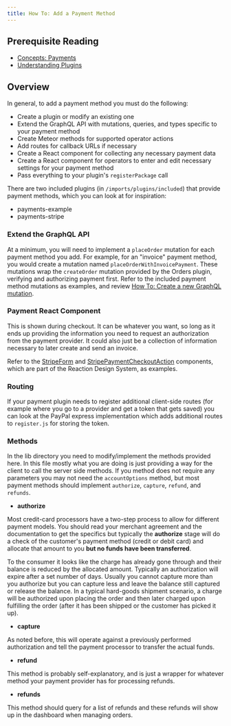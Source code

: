 ```yaml
---
title: How To: Add a Payment Method
---
```


## Prerequisite Reading
- [Concepts: Payments](./concepts-payments.md)
- [Understanding Plugins](./core-plugins-intro.md)

## Overview
In general, to add a payment method you must do the following:
- Create a plugin or modify an existing one
- Extend the GraphQL API with mutations, queries, and types specific to your payment method
- Create Meteor methods for supported operator actions
- Add routes for callback URLs if necessary
- Create a React component for collecting any necessary payment data
- Create a React component for operators to enter and edit necessary settings for your payment method
- Pass everything to your plugin's `registerPackage` call

There are two included plugins (in `/imports/plugins/included`) that provide payment methods, which you can look at for inspiration:
- payments-example
- payments-stripe

### Extend the GraphQL API

At a minimum, you will need to implement a `placeOrder` mutation for each payment method you add. For example, for an "invoice" payment method, you would create a mutation named `placeOrderWithInvoicePayment`. These mutations wrap the `createOrder` mutation provided by the Orders plugin, verifying and authorizing payment first. Refer to the included payment method mutations as examples, and review [How To: Create a new GraphQL mutation](./graphql-create-mutation.md).

### Payment React Component

This is shown during checkout. It can be whatever you want, so long as it ends up providing the information you need to request an authorization from the payment provider. It could also just be a collection of information necessary to later create and send an invoice.

Refer to the [StripeForm](https://stoic-hodgkin-c0179e.netlify.com/#!/StripeForm) and [StripePaymentCheckoutAction](https://stoic-hodgkin-c0179e.netlify.com/#!/StripePaymentCheckoutAction) components, which are part of the Reaction Design System, as examples.

### Routing

If your payment plugin needs to register additional client-side routes (for example where you go to a provider and get a token that gets saved) you can look at the PayPal express
implementation which adds additional routes to `register.js` for storing the token.

### Methods

In the lib directory you need to modify/implement the methods provided
here. In this file mostly what you are doing is just providing a way for
the client to call the server side methods. If you method does not
require any parameters you may not need the `accountOptions` method, but
most payment methods should implement `authorize`, `capture`, `refund`,
and `refunds`.

- **authorize**

Most credit-card processors have a two-step process to allow for different payment models. You should read your merchant agreement and the documentation to get the specifics but typically the **authorize** stage will do a check of the customer's payment method (credit or debit card) and allocate that amount to you **but no funds have been transferred**.

To the consumer it looks like the charge has already gone through and their balance is reduced by the allocated amount. Typically an authorization will expire after a set number of days. Usually you cannot capture more than you authorize but you can capture less and leave the balance still captured or release the balance. In a typical hard-goods shipment scenario, a charge will be authorized upon placing the order and then later charged upon fulfilling the order (after it has been shipped or the customer has picked it up).

- **capture**

As noted before, this will operate against a previously performed authorization and tell the payment processor to transfer the actual funds.

- **refund**

This method is probably self-explanatory, and is just a wrapper for whatever method your payment provider has for processing refunds.

- **refunds**

This method should query for a list of refunds and these refunds will show up in the dashboard when managing orders.
